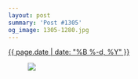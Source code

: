 ```yaml
---
layout: post
summary: 'Post #1305'
og_image: 1305-1280.jpg
---
```


<p>
 <time>
  <a href="/1305">
   {{ page.date | date: "%B %-d, %Y" }}
  </a>
 </time>
 <a href="/1305">
  <figure data-taken="2/8/2021">
   <img sizes="(min-width: 700px) 50vw, calc(100vw - 2rem)" src="{{ site.assets_url }}/1305-640.jpg" srcset="{{ site.assets_url }}/1305-320.jpg 320w, {{ site.assets_url }}/1305-640.jpg 640w, {{ site.assets_url }}/1305-960.jpg 960w, {{ site.assets_url }}/1305-1280.jpg 1280w"/>
  </figure>
 </a>
</p>
